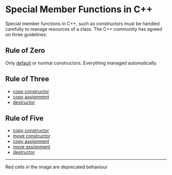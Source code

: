 # Special Member Functions in C++
<!-- image https://cdn.discordapp.com/attachments/861906541823918101/877150143089098792/b2VBV.png -->

Special member functions in C++, such as constructors must be handled carefully to manage resources of a class.
The C++ community has agreed on three guidelines:

<!-- inline -->
## Rule of Zero
Only [default](https://en.cppreference.com/w/cpp/language/default_constructor) or normal constructors.
Everything managed automatically.

<!-- inline -->
## Rule of Three
- [copy constructor](https://en.cppreference.com/w/cpp/language/copy_constructor)
- [copy assignment](https://en.cppreference.com/w/cpp/language/copy_assignment)
- [destructor](https://en.cppreference.com/w/cpp/language/destructor)

<!-- inline -->
## Rule of Five
- [copy constructor](https://en.cppreference.com/w/cpp/language/copy_constructor)
- [move constructor](https://en.cppreference.com/w/cpp/language/move_constructor)
- [copy assignment](https://en.cppreference.com/w/cpp/language/copy_assignment)
- [move assignment](https://en.cppreference.com/w/cpp/language/move_assignment)
- [destructor](https://en.cppreference.com/w/cpp/language/destructor)

---
Red cells in the image are deprecated behaviour